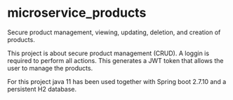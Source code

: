 # microservice_products
Secure product management, viewing, updating, deletion, and creation of products.

This project is about secure product management (CRUD).
A loggin is required to perform all actions. This generates a JWT token that allows the user to manage the products.

For this project java 11 has been used together with Spring boot 2.7.10 and a persistent H2 database.
